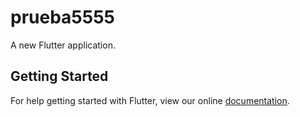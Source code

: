 # prueba5555

A new Flutter application.

## Getting Started

For help getting started with Flutter, view our online
[documentation](https://flutter.io/).
